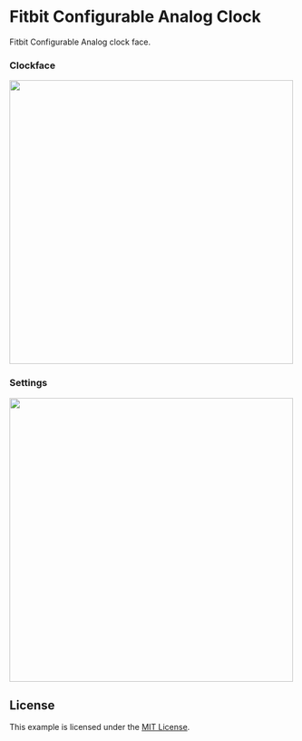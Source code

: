 # Fitbit Configurable Analog Clock

Fitbit Configurable Analog clock face.

### Clockface
<img src=".screenshot-1.png" width="500">

### Settings
<img src=".screenshot-2.png" width="500">

## License

This example is licensed under the [MIT License](./LICENSE).
